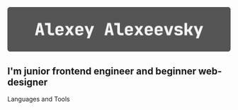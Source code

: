 ![Header](https://github.com/AleshaIdetRvat/aleshaidetrvat/blob/main/assets/headerForGitHubReadMe.gif)

## I'm junior frontend engineer and beginner web-designer

Languages and Tools
